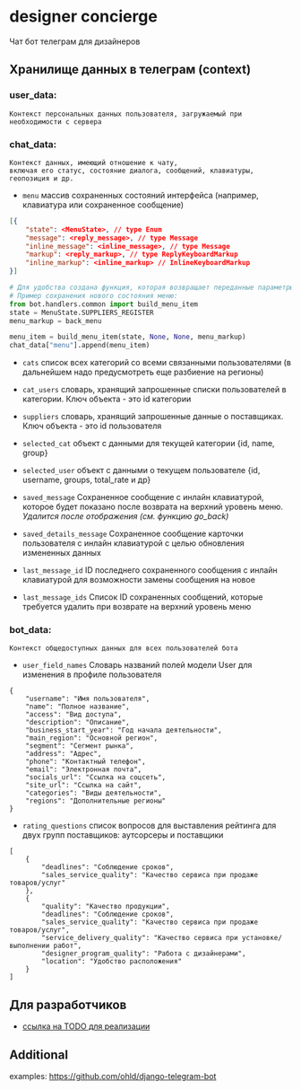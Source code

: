 # designer concierge
Чат бот телеграм для дизайнеров

## Хранилище данных в телеграм (context)

### user_data:
    Контекст персональных данных пользователя, загружаемый при необходимости с сервера

### chat_data:
    Контекст данных, имеющий отношение к чату, 
    включая его статус, состояние диалога, сообщений, клавиатуры, геопозиция и др.

- `menu`
массив сохраненных состояний интерфейса (например, клавиатура или сохраненное сообщение)
```json lines
[{
    "state": <MenuState>, // type Enum
    "message": <reply_message>, // type Message
    "inline_message": <inline_message>, // type Message
    "markup": <reply_markup>, // type ReplyKeyboardMarkup
    "inline_markup": <inline_markup> // InlineKeyboardMarkup
}]
```
```python
# Для удобства создана функция, которая возвращает переданные параметры в виде объекта 
# Пример сохранения нового состояния меню:
from bot.handlers.common import build_menu_item
state = MenuState.SUPPLIERS_REGISTER
menu_markup = back_menu

menu_item = build_menu_item(state, None, None, menu_markup)
chat_data["menu"].append(menu_item)
```

- `cats`
список всех категорий со всеми связанными пользователями (в дальнейшем надо предусмотреть еще разбиение на регионы)


- `cat_users`
словарь, хранящий запрошенные списки пользователей в категории. Ключ объекта - это id категории


- `suppliers`
словарь, хранящий запрошенные данные о поставщиках. Ключ объекта - это id пользователя


- `selected_cat`
объект с данными для текущей категории {id, name, group}


- `selected_user`
объект с данными о текущем пользователе {id, username, groups, total_rate и др}


- `saved_message`
    Сохраненное сообщение с инлайн клавиатурой, которое будет показано после возврата на верхний уровень меню. \
    _Удалится после отображения (см. функцию go_back)_


- `saved_details_message`
    Сохраненное сообщение карточки пользователя с инлайн клавиатурой с целью обновления измененных данных 


- `last_message_id`
    ID последнего сохраненного сообщения с инлайн клавиатурой для возможности замены сообщения на новое


- `last_message_ids`
    Список ID сохраненных сообщений, которые требуется удалить при возврате на верхний уровень меню

### bot_data:
    Контекст общедоступных данных для всех пользователей бота


- `user_field_names`
Словарь названий полей модели User для изменения в профиле пользователя
```json5
{
    "username": "Имя пользователя",
    "name": "Полное название",
    "access": "Вид доступа",
    "description": "Описание",
    "business_start_year": "Год начала деятельности",
    "main_region": "Основной регион",
    "segment": "Сегмент рынка",
    "address": "Адрес",
    "phone": "Контактный телефон",
    "email": "Электронная почта",
    "socials_url": "Ссылка на соцсеть",
    "site_url": "Ссылка на сайт",
    "categories": "Виды деятельности",
    "regions": "Дополнительные регионы"
}
```

- `rating_questions`
список вопросов для выставления рейтинга для двух групп поставщиков: аутсорсеры и поставщики
```json5
[
    {
        "deadlines": "Соблюдение сроков",
        "sales_service_quality": "Качество сервиса при продаже товаров/услуг"
    },
    {
        "quality": "Качество продукции",
        "deadlines": "Соблюдение сроков",
        "sales_service_quality": "Качество сервиса при продаже товаров/услуг",
        "service_delivery_quality": "Качество сервиса при установке/выполнении работ",
        "designer_program_quality": "Работа с дизайнерами",
        "location": "Удобство расположения"
    }
]
```

## Для разработчиков
- [ссылка на TODO для реализации](docs/todo.md)


## Additional
examples: https://github.com/ohld/django-telegram-bot

